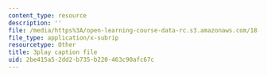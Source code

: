 ```yaml
---
content_type: resource
description: ''
file: /media/https%3A/open-learning-course-data-rc.s3.amazonaws.com/18-02-multivariable-calculus-fall-2007/2be415a52dd2b735b220463c90afc67c_23xbkrpQuAo.srt
file_type: application/x-subrip
resourcetype: Other
title: 3play caption file
uid: 2be415a5-2dd2-b735-b220-463c90afc67c
---
```

